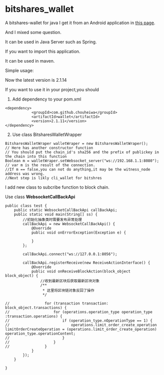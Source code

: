 # bitshares_wallet
A bitshares-wallet for java
I get it from an Android application in [this page](https://github.com/bitshares/bitshares_andriod_wallet).

And I mixed some question.

It can be used in Java Server such as Spring.

If you want to import this application.

It can be used in maven.

Simple usage:

Now the latest version is 2.1.14

If you want to use it in your project,you should

1. Add dependency to your pom.xml
```
<dependency>
            <groupId>com.github.chouheiwa</groupId>
            <artifactId>wallet</artifactId>
            <version>2.1.11</version>
</dependency>
```
2. Use class BitsharesWalletWrapper
```
BitsharesWalletWraper walletWraper = new BitsharesWalletWraper();
// Here has another constructor function
// You should put the chain_id's sha256 and the prefix of publickey in the chain into this function
Boolean m = walletWraper.setWebsocket_server("ws://192.168.1.1:8080");
// var m is the result of the connection.
//If m == false,you can not do anything,it may be the witness_node address was wrong.
//Next step is likly cli_wallet for bitshres
```
I add new class to subcribe function to block chain.

Use class **WebsocketCallBackApi**
```
public class test {
    public static WebsocketCallBackApi callBackApi;
    public static void main(String[] ss) {
        //初始化抽象类时需要发布异常处理
        callBackApi = new WebsocketCallBackApi() {
            @Override
            public void onErrorException(Exception e) {

            }
        };

        callBackApi.connect("ws://127.0.0.1:8056");

        callBackApi.registerReceive(new ReceiveActionInterface() {
            @Override
            public void onReceiveBlockAction(block_object block_object) {
                //收到最新区块后获取最新区块对象
                /**
                 * 这里将区块链对象反回了操作
                 */
                
//                for (transaction transaction: block_object.transactions) {
//                    for (operations.operation_type operation_type :transaction.operations) {
//                        if (operation_type.nOperationType == 1) {
//                            operations.limit_order_create_operation limitOrderCreateOperation = (operations.limit_order_create_operation) operation_type.operationContent;
//                        }
//                    }
//                }
            }
        });
    }

}
```